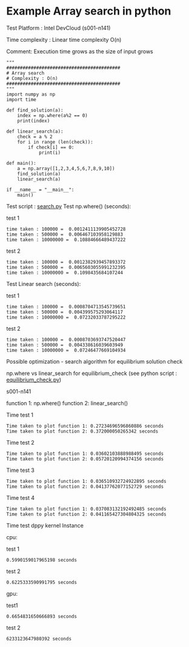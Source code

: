 # Example Array search in python

Test Platform : Intel DevCloud (s001-n141)

Time complexity : Linear time complexity O(n)

Comment: Execution time grows as the size of input grows

```python3
"""
##########################################
# Array search
# Complexity : O(n)
##########################################
"""
import numpy as np
import time

def find_solution(a):
    index = np.where(a%2 == 0)
    print(index)

def linear_search(a):
    check = a % 2
    for i in range (len(check)):
        if check[i] == 0:
            print(i)

def main():
    a = np.array([1,2,3,4,5,6,7,8,9,10])
    find_solution(a)
    linear_search(a)
    
if __name__ = "__main__":
    main()
```

Test script : [search.py](https://github.com/olutosinbanjo/direction_field/blob/83a2ba200cb3158449292126df666f51a89d67b3/doc/array_search/search.py)
Test np.where() (seconds):

test 1 
```
time taken : 100000 =  0.0012411139905452728
time taken : 500000 =  0.006467103958129883
time taken : 10000000 =  0.10884666489437222
```

test 2
```
time taken : 100000 =  0.0012382939457893372
time taken : 500000 =  0.0065603055991232395
time taken : 10000000 =  0.1098435684107244
```
Test Linear search (seconds):

test 1
```
time taken : 100000 =  0.0008704713545739651
time taken : 500000 =  0.004399575293064117
time taken : 10000000 =  0.07232033787295222
```

test 2
```
time taken : 100000 =  0.0008703693747520447
time taken : 500000 =  0.004338616039603949
time taken : 10000000 =  0.07246477669104934
```


Possible optimization - search algorithm for equilibrium solution check

np.where vs linear_search for equilibrium_check (see python script : [equilibrium_check.py](https://github.com/olutosinbanjo/direction_field/blob/ddaf5d4bf659a945fff50b1cdde3b75863585ce8/doc/array_search/equilibrium_check.py))

s001-n141

function 1: np.where()
function 2: linear_search()

Time test 1
```
Time taken to plot function 1: 0.27234696596860886 seconds
Time taken to plot function 2: 0.372000050265342 seconds
```

Time test 2
```
Time taken to plot function 1: 0.03602103888988495 seconds
Time taken to plot function 2: 0.05720120994374156 seconds
```

Time test 3
```
Time taken to plot function 1: 0.036510932724922895 seconds
Time taken to plot function 2: 0.04137762077152729 seconds
```

Time test 4
```
Time taken to plot function 1: 0.037083132192492485 seconds
Time taken to plot function 2: 0.041165427304804325 seconds
```

Time test dppy kernel Instance

cpu:

test 1
```
0.5990159017965198 seconds
```

test 2
```
0.6225333590991795 seconds
```

gpu:

test1
```
0.6654831650666893 seconds
```

test 2
```
6233123647980392 seconds
```

